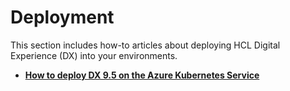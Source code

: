 # Deployment

This section includes how-to articles about deploying HCL Digital Experience (DX) into your environments.

- **[How to deploy DX 9.5 on the Azure Kubernetes Service](./DeployOnAzure.md)**

